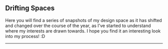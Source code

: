 ## Drifting Spaces

 Here you will find a series of snapshots of my design space as it has shifted and changed over the course of the year, as I've started to understand where my interests are drawn towards. I hope you find it an interesting look into my process! :D

---

